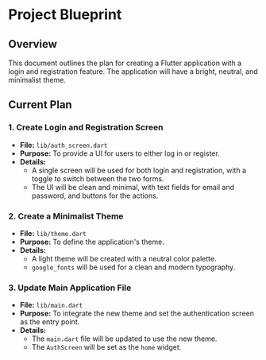 
# Project Blueprint

## Overview

This document outlines the plan for creating a Flutter application with a login and registration feature. The application will have a bright, neutral, and minimalist theme.

## Current Plan

### 1. Create Login and Registration Screen

- **File:** `lib/auth_screen.dart`
- **Purpose:** To provide a UI for users to either log in or register.
- **Details:**
    - A single screen will be used for both login and registration, with a toggle to switch between the two forms.
    - The UI will be clean and minimal, with text fields for email and password, and buttons for the actions.

### 2. Create a Minimalist Theme

- **File:** `lib/theme.dart`
- **Purpose:** To define the application's theme.
- **Details:**
    - A light theme will be created with a neutral color palette.
    - `google_fonts` will be used for a clean and modern typography.

### 3. Update Main Application File

- **File:** `lib/main.dart`
- **Purpose:** To integrate the new theme and set the authentication screen as the entry point.
- **Details:**
    - The `main.dart` file will be updated to use the new theme.
    - The `AuthScreen` will be set as the `home` widget.
